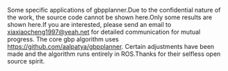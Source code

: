 Some specific applications of gbpplanner.Due to the confidential nature of the work, the source code cannot be shown here.Only some results are shown here.If you are interested, please send an email to xiaxiaocheng1997@yeah.net for detailed communication for mutual progress.
The core gbp algorithm uses https://github.com/aalpatya/gbpplanner.
Certain adjustments have been made and the algorithm runs entirely in ROS.Thanks for their selfless open source spirit.
